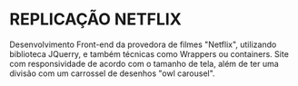 # REPLICAÇÃO NETFLIX

Desenvolvimento Front-end da provedora de filmes "Netflix", utilizando biblioteca JQuerry, e também técnicas como Wrappers ou containers. Site com responsividade de acordo com o tamanho de tela, além de ter uma divisão com um carrossel de desenhos "owl carousel".

